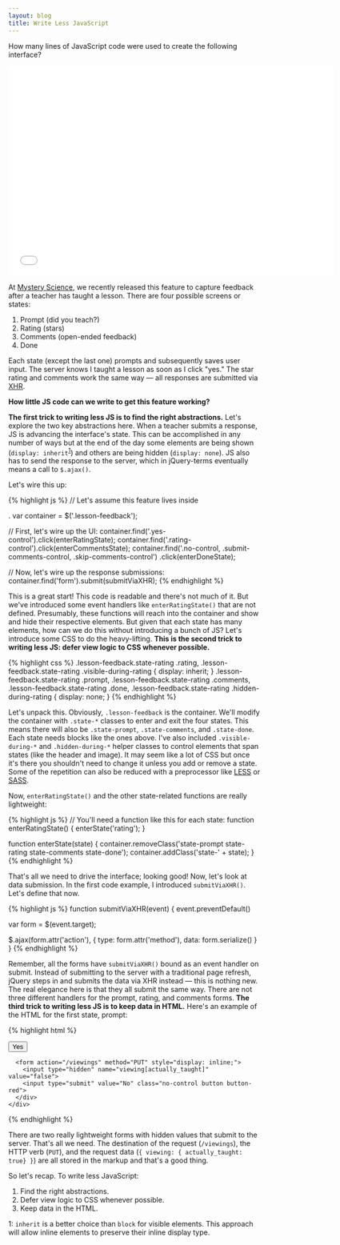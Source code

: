 ```yaml
---
layout: blog
title: Write Less JavaScript
---
```


How many lines of JavaScript code were used to create the following interface?

<iframe src="//player.vimeo.com/video/114599646" width="650" height="420" frameborder="0" webkitallowfullscreen mozallowfullscreen allowfullscreen></iframe>

At [Mystery Science][mysci], we recently released this feature to capture feedback after a teacher has taught a lesson. There are four possible screens or states:

1. Prompt (did you teach?)
2. Rating (stars)
3. Comments (open-ended feedback)
4. Done

Each state (except the last one) prompts and subsequently saves user input. The server knows I taught a lesson as soon as I click "yes." The star rating and comments work the same way — all responses are submitted via [XHR][xhr].

**How little JS code can we write to get this feature working?**

**The first trick to writing less JS is to find the right abstractions.** Let's explore the two key abstractions here. When a teacher submits a response, JS is advancing the interface's state. This can be accomplished in any number of ways but at the end of the day some elements are being shown (`display: inherit`<sup>[1](#inherit)</sup>) and others are being hidden (`display: none`). JS also has to send the response to the server, which in jQuery-terms eventually means a call to `$.ajax()`.

Let's wire this up:

{% highlight js %}
// Let's assume this feature lives inside <div class="lesson-feedback">.
var container = $('.lesson-feedback');

// First, let's wire up the UI:
container.find('.yes-control').click(enterRatingState);
container.find('.rating-control').click(enterCommentsState);
container.find('.no-control, .submit-comments-control, .skip-comments-control')
  .click(enterDoneState);

// Now, let's wire up the response submissions:
container.find('form').submit(submitViaXHR);
{% endhighlight %}

This is a great start! This code is readable and there's not much of it. But we've introduced some event handlers like `enterRatingState()` that are not defined. Presumably, these functions will reach into the container and show and hide their respective elements. But given that each state has many elements, how can we do this without introducing a bunch of JS? Let's introduce some CSS to do the heavy-lifting. **This is the second trick to writing less JS: defer view logic to CSS whenever possible.**

{% highlight css %}
.lesson-feedback.state-rating .rating,
.lesson-feedback.state-rating .visible-during-rating {
  display: inherit;
}
.lesson-feedback.state-rating .prompt,
.lesson-feedback.state-rating .comments,
.lesson-feedback.state-rating .done,
.lesson-feedback.state-rating .hidden-during-rating {
  display: none;
}
{% endhighlight %}

Let's unpack this. Obviously, `.lesson-feedback` is the container. We'll modify the container with `.state-*` classes to enter and exit the four states. This means there will also be `.state-prompt`, `.state-comments`, and `.state-done`. Each state needs blocks like the ones above. I've also included `.visible-during-*` and `.hidden-during-*` helper classes to control elements that span states (like the header and image). It may seem like a lot of CSS but once it's there you shouldn't need to change it unless you add or remove a state. Some of the repetition can also be reduced with a preprocessor like [LESS][less] or [SASS][sass].

Now, `enterRatingState()` and the other state-related functions are really lightweight:

{% highlight js %}
// You'll need a function like this for each state:
function enterRatingState() {
  enterState('rating');
}

function enterState(state) {
  container.removeClass('state-prompt state-rating state-comments state-done');
  container.addClass('state-' + state);
}
{% endhighlight %}

That's all we need to drive the interface; looking good! Now, let's look at data submission. In the first code example, I introduced `submitViaXHR()`. Let's define that now.

{% highlight js %}
function submitViaXHR(event) {
  event.preventDefault()

  var form = $(event.target);

  $.ajax(form.attr('action'), {
    type: form.attr('method'),
    data: form.serialize()
  }
}
{% endhighlight %}

Remember, all the forms have `submitViaXHR()` bound as an event handler on submit. Instead of submitting to the server with a traditional page refresh, jQuery steps in and submits the data via XHR instead — this is nothing new. The real elegance here is that they all submit the same way. There are not three different handlers for the prompt, rating, and comments forms. **The third trick to writing less JS is to keep data in HTML.** Here's an example of the HTML for the first state, prompt:

{% highlight html %}
<div class="lesson-feedback state-prompt">
  <div class="prompt">
    <div class="answer">
      <form action="/viewings" method="PUT" style="display: inline;">
        <input type="hidden" name="viewing[actually_taught]" value="true">
        <input type="submit" value="Yes" class="yes-control button button-green">
      </form>

      <form action="/viewings" method="PUT" style="display: inline;">
        <input type="hidden" name="viewing[actually_taught]" value="false">
        <input type="submit" value="No" class="no-control button button-red">
      </div>
    </div>
  </div>

  <!-- And so on for the other states... -->
</div>
{% endhighlight %}

There are two really lightweight forms with hidden values that submit to the server. That's all we need. The destination of the request (`/viewings`), the HTTP verb (`PUT`), and the request data (`{ viewing: { actually_taught: true} }`) are all stored in the markup and that's a good thing.

So let's recap. To write less JavaScript:

1. Find the right abstractions.
2. Defer view logic to CSS whenever possible.
3. Keep data in the HTML.

<div class="footnotes">
<p id="inherit">1: <code>inherit</code> is a better choice than <code>block</code> for visible elements. This approach will allow inline elements to preserve their inline display type.</p>
</div>

[mysci]: http://mysteryscience.com
[less]: http://lesscss.org
[sass]: http://sass-lang.comx`
[xhr]: https://developer.mozilla.org/en-US/docs/Web/API/XMLHttpRequest
